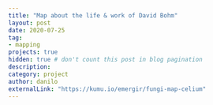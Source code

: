 ```yaml
---
title: "Map about the life & work of David Bohm"
layout: post
date: 2020-07-25
tag:
- mapping
projects: true
hidden: true # don't count this post in blog pagination
description:
category: project
author: danilo
externalLink: "https://kumu.io/emergir/fungi-map-celium"
---
```

